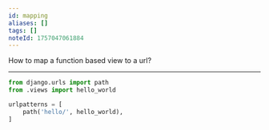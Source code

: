 ```yaml
---
id: mapping
aliases: []
tags: []
noteId: 1757047061884
---
```


How to map a function based view to a url?

---

```py
from django.urls import path
from .views import hello_world

urlpatterns = [
    path('hello/', hello_world),
]
```
